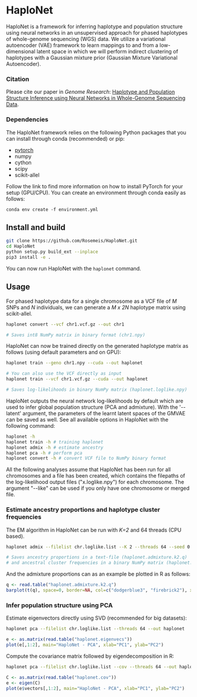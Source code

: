 # HaploNet
HaploNet is a framework for inferring haplotype and population structure using neural networks in an unsupervised approach for phased haplotypes of whole-genome sequencing (WGS) data. We utilize a variational autoencoder (VAE) framework to learn mappings to and from a low-dimensional latent space in which we will perform indirect clustering of haplotypes with a Gaussian mixture prior (Gaussian Mixture Variational Autoencoder).

### Citation
Please cite our paper in *Genome Research*:
[Haplotype and Population Structure Inference using Neural Networks in Whole-Genome Sequencing Data](https://doi.org/10.1101/gr.276813.122).

### Dependencies
The HaploNet framework relies on the following Python packages that you can install through conda (recommended) or pip:

- [pytorch](https://pytorch.org/get-started/locally/)
- numpy
- cython
- scipy
- scikit-allel

Follow the link to find more information on how to install PyTorch for your setup (GPU/CPU). You can create an environment through conda easily as follows:
```
conda env create -f environment.yml
```

## Install and build
```bash
git clone https://github.com/Rosemeis/HaploNet.git
cd HaploNet
python setup.py build_ext --inplace
pip3 install -e .
```

You can now run HaploNet with the `haplonet` command.

## Usage
For phased haplotype data for a single chromosome as a VCF file of *M* SNPs and *N* individuals, we can generate a *M x 2N* haplotype matrix using scikit-allel.
```bash
haplonet convert --vcf chr1.vcf.gz --out chr1

# Saves int8 NumPy matrix in binary format (chr1.npy)
```

HaploNet can now be trained directly on the generated haplotype matrix as follows (using default parameters and on GPU):
```bash
haplonet train --geno chr1.npy --cuda --out haplonet

# You can also use the VCF directly as input
haplonet train --vcf chr1.vcf.gz --cuda --out haplonet

# Saves log-likelihoods in binary NumPy matrix (haplonet.loglike.npy) 
```
HaploNet outputs the neural network log-likelihoods by default which are used to infer global population structure (PCA and admixture). With the '--latent' argument, the parameters of the learnt latent spaces of the GMVAE can be saved as well. See all available options in HaploNet with the following command:
```bash
haplonet -h
haplonet train -h # training haplonet
haplonet admix -h # estimate ancestry
haplonet pca -h # perform pca
haplonet convert -h # convert VCF file to NumPy binary format
```

All the following analyses assume that HaploNet has been run for all chromosomes and a file has been created, which contains the filepaths of the log-likelihood output files ("x.loglike.npy") for each chromosome. The argument "--like" can be used if you only have one chromosome or merged file.

### Estimate ancestry proportions and haplotype cluster frequencies
The EM algorithm in HaploNet can be run with *K=2* and 64 threads (CPU based).
```bash
haplonet admix --filelist chr.loglike.list --K 2 --threads 64 --seed 0 --out haplonet.admixture.k2

# Saves ancestry proportions in a text-file (haplonet.admixture.k2.q)
# and ancestral cluster frequencies in a binary NumPy matrix (haplonet.admixture.k2.f.npy)
```

And the admixture proportions can as an example be plotted in R as follows:
```R
q <- read.table("haplonet.admixture.k2.q")
barplot(t(q), space=0, border=NA, col=c("dodgerblue3", "firebrick2"), xlab="Individuals", ylab="Proportions", main="HaploNet - Admixture")
```

### Infer population structure using PCA
Estimate eigenvectors directly using SVD (recommended for big datasets):
```bash
haplonet pca --filelist chr.loglike.list --threads 64 --out haplonet
```
```R
e <- as.matrix(read.table("haplonet.eigenvecs"))
plot(e[,1:2], main="HaploNet - PCA", xlab="PC1", ylab="PC2")
```

Compute the covariance matrix followed by eigendecomposition in R:
```bash
haplonet pca --filelist chr.loglike.list --cov --threads 64 --out haplonet
```
```R
C <- as.matrix(read.table("haplonet.cov"))
e <- eigen(C)
plot(e$vectors[,1:2], main="HaploNet - PCA", xlab="PC1", ylab="PC2")
```

